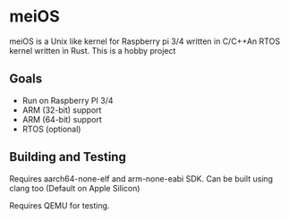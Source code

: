 # meiOS

meiOS is a Unix like kernel for Raspberry pi 3/4 written in C/C++An RTOS kernel written in Rust. This is a hobby project

## Goals

- Run on Raspberry PI 3/4
- ARM (32-bit) support
- ARM (64-bit) support
- RTOS (optional)

## Building and Testing

Requires aarch64-none-elf and arm-none-eabi SDK. Can be built using clang too (Default on Apple Silicon)

Requires QEMU for testing.
